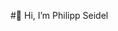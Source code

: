 #👋 Hi, I’m Philipp Seidel
<!---
PhilippSeidel00/PhilippSeidel00 is a ✨ special ✨ repository because its `README.md` (this file) appears on your GitHub profile.
You can click the Preview link to take a look at your changes.
--->
